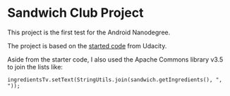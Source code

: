 # Sandwich Club Project

This project is the first test for the Android Nanodegree.

The project is based on the [started code](https://github.com/udacity/sandwich-club-starter-code) from Udacity.

Aside from the starter code, I also used the Apache Commons library v3.5 to join the lists like:

    ingredientsTv.setText(StringUtils.join(sandwich.getIngredients(), ", "));